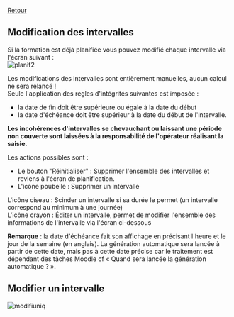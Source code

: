 [Retour](index.md)

## Modification des intervalles  ##  
Si la formation est déjà planifiée vous pouvez modifié chaque intervalle via l'écran suivant :  
![planif2](https://user-images.githubusercontent.com/26385729/69252801-dcd1a600-0bb3-11ea-9037-538885c21bb0.png)

Les modifications des intervalles sont entièrement manuelles, aucun calcul ne sera relancé !  
Seule l'application des règles d'intégrités suivantes est imposée :  
 * la date de fin doit être supérieure ou égale à la date du début
 * la date d'échéance doit être supérieur à la date du début de l'intervalle.  

**Les incohérences d'intervalles se chevauchant ou laissant une période non couverte sont laissées à la responsabilité de l'opérateur réalisant la saisie.**

Les actions possibles sont :
 * Le bouton "Réinitialiser" : Supprimer l'ensemble des intervalles et reviens à l'écran de planification.  
 * L'icône poubelle : Supprimer un intervalle  

L'icône ciseau : Scinder un intervalle si sa durée le permet (un intervalle correspond au minimum à une journée)  
L’icône crayon : Éditer un intervalle, permet de modifier l'ensemble des informations de l'intervalle via l'écran ci-dessous  

**Remarque** : la date d'échéance fait son affichage en précisant l'heure et le jour de la semaine (en anglais). La génération automatique sera lancée à partir de cette date, mais pas à cette date précise car le traitement est dépendant des tâches Moodle cf « Quand sera lancée la génération automatique ? ».

## Modifier un intervalle ##

![modifiuniq](https://user-images.githubusercontent.com/26385729/69415670-5634da00-0d15-11ea-974b-0b72dcc6c9a1.png)  

